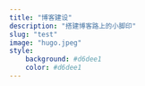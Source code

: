 ```yaml
---
title: "博客建设"
description: "搭建博客路上的小脚印"
slug: "test"
image: "hugo.jpeg"
style:
    background: #d6dee1
    color: #d6dee1
---
```

